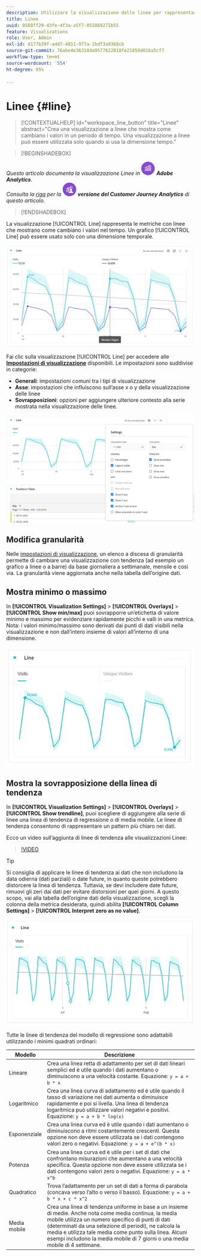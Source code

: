 ```yaml
---
description: Utilizzare la visualizzazione delle linee per rappresentare set di dati con tendenza (basati sul tempo)
title: Linee
uuid: 0508ff29-43fe-4f3a-a5f7-051869271b55
feature: Visualizations
role: User, Admin
exl-id: d177b39f-add7-4011-977a-1bdf3a9368cb
source-git-commit: 76abe4e363184a9577622818fe21859d016a5cf7
workflow-type: tm+mt
source-wordcount: '554'
ht-degree: 95%

---
```


# Linee {#line}

<!-- markdownlint-disable MD034 -->

>[!CONTEXTUALHELP]
>id="workspace_line_button"
>title="Linee"
>abstract="Crea una visualizzazione a linee che mostra come cambiano i valori in un periodo di tempo. Una visualizzazione a linee può essere utilizzata solo quando si usa la dimensione tempo."

<!-- markdownlint-enable MD034 -->


>[!BEGINSHADEBOX]

_Questo articolo documenta la visualizzazione Linee in_ ![AdobeAnalytics](/help/assets/icons/AdobeAnalytics.svg) _**Adobe Analytics**._<br/>_Consulta la [riga](https://experienceleague.adobe.com/en/docs/analytics-platform/using/cja-workspace/visualizations/line) per la_ ![CustomerJourneyAnalytics](/help/assets/icons/CustomerJourneyAnalytics.svg) _**versione del Customer Journey Analytics** di questo articolo._

>[!ENDSHADEBOX]

La visualizzazione [!UICONTROL Line] rappresenta le metriche con linee che mostrano come cambiano i valori nel tempo. Un grafico [!UICONTROL Line] può essere usato solo con una dimensione temporale.

![Visualizzazione delle linee](assets/line-viz.png)

Fai clic sulla visualizzazione [!UICONTROL Line] per accedere alle [**Impostazioni di visualizzazione**](freeform-analysis-visualizations.md) disponibili. Le impostazioni sono suddivise in categorie:

* **Generali**: impostazioni comuni tra i tipi di visualizzazione
* **Asse**: impostazioni che influiscono sull’asse x o y della visualizzazione delle linee
* **Sovrapposizioni**: opzioni per aggiungere ulteriore contesto alla serie mostrata nella visualizzazione delle linee.

![Impostazioni di visualizzazione](assets/viz-settings-modal.png)

## Modifica granularità

Nelle [impostazioni di visualizzazione](freeform-analysis-visualizations.md), un elenco a discesa di granularità permette di cambiare una visualizzazione con tendenza (ad esempio un grafico a linee o a barre) da base giornaliera a settimanale, mensile e così via. La granularità viene aggiornata anche nella tabella dell’origine dati.

## Mostra minimo o massimo

In **[!UICONTROL Visualization Settings]** > **[!UICONTROL Overlays]** > **[!UICONTROL Show min/max]** puoi sovrapporre un’etichetta di valore minimo e massimo per evidenziare rapidamente picchi e valli in una metrica. Nota: i valori minimo/massimo sono derivati dai punti di dati visibili nella visualizzazione e non dall’intero insieme di valori all’interno di una dimensione.

![Mostra minimo/massimo](assets/min-max-labels.png)

## Mostra la sovrapposizione della linea di tendenza

In **[!UICONTROL Visualization Settings]** > **[!UICONTROL Overlays]** > **[!UICONTROL Show trendline]**, puoi scegliere di aggiungere alla serie di linee una linea di tendenza di regressione o di media mobile. Le linee di tendenza consentono di rappresentare un pattern più chiaro nei dati.

Ecco un video sull’aggiunta di linee di tendenza alle visualizzazioni Linee:

>[!VIDEO](https://video.tv.adobe.com/v/330176/?quality=12)

>[!TIP]
>
>Si consiglia di applicare le linee di tendenza ai dati che non includono la data odierna (dati parziali) o date future, in quanto queste potrebbero distorcere la linea di tendenza. Tuttavia, se devi includere date future, rimuovi gli zeri dai dati per evitare distorsioni per quei giorni. A questo scopo, vai alla tabella dell’origine dati della visualizzazione, scegli la colonna della metrica desiderata, quindi abilita **[!UICONTROL Column Settings]** > **[!UICONTROL Interpret zero as no value]**.

![Linee di tendenza lineare](assets/show-linear-trendline.png)

Tutte le linee di tendenza del modello di regressione sono adattabili utilizzando i minimi quadrati ordinari:

| Modello | Descrizione |
| --- | --- |
| Lineare | Crea una linea retta di adattamento per set di dati lineari semplici ed è utile quando i dati aumentano o diminuiscono a una velocità costante. Equazione: `y = a + b * x` |
| Logaritmico | Crea una linea curva di adattamento ed è utile quando il tasso di variazione nei dati aumenta o diminuisce rapidamente e poi si livella. Una linea di tendenza logaritmica può utilizzare valori negativi e positivi. Equazione: `y = a + b * log(x)` |
| Esponenziale | Crea una linea curva ed è utile quando i dati aumentano o diminuiscono a ritmi costantemente crescenti. Questa opzione non deve essere utilizzata se i dati contengono valori zero o negativi. Equazione: `y = a + e^(b * x)` |
| Potenza | Crea una linea curva ed è utile per i set di dati che confrontano misurazioni che aumentano a una velocità specifica. Questa opzione non deve essere utilizzata se i dati contengono valori zero o negativi. Equazione: `y = a * x^b` |
| Quadratico | Trova l’adattamento per un set di dati a forma di parabola (concava verso l’alto o verso il basso). Equazione: `y = a + b * x + c * x^2` |
| Media mobile | Crea una linea di tendenza uniforme in base a un insieme di medie. Anche nota come media continua, la media mobile utilizza un numero specifico di punti di dati (determinati da una selezione di periodi), ne calcola la media e utilizza tale media come punto sulla linea. Alcuni esempi includono la media mobile di 7 giorni o una media mobile di 4 settimane. |

